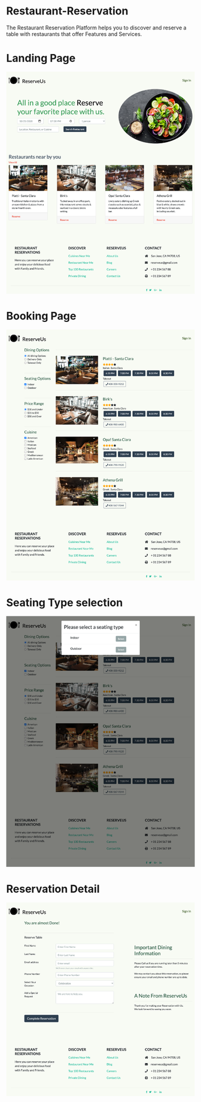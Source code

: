 # Restaurant-Reservation
The Restaurant Reservation Platform helps you to discover and reserve a table with restaurants that offer Features and Services.

# Landing Page
![Landing Page](Restaurant_Reservation_website_images/Landing_Page.png)

# Booking Page
![Booking Page](Restaurant_Reservation_website_images/Booking_Page.png)

# Seating Type selection
![Seating Type selection Page](Restaurant_Reservation_website_images/Seating_Type.png)

# Reservation Detail
![Reservation detail Page](Restaurant_Reservation_website_images/Reservation_detail.png)
